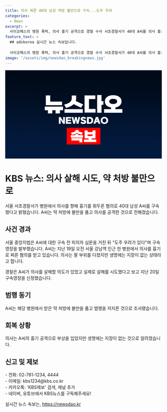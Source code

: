 ```yaml
---
title: 의사 찌른 40대 남성 처방 불만으로 구속...도주 우려
categories:
  - News
excerpt: >
  사이코패스의 병원 폭력, 의사 흉기 공격으로 경찰 수사 서초경찰서가 40대 A씨를 의사 흉기 찔러 살해시도 혐의로 구속 조치했다. A씨는 병원에서 약 처방에 불만을 품고 의사를 향해 흉기를 휘두른 혐의를 받고 있다. 경찰은 A씨에 대한 살인 의도를 의심하고 구속영장을 신청한 상황이다. 해당 병원 의사는 부상을 입었지만 생명은 위협받지 않는다고 전해졌다.
feature_text: >
  ## adskorea 실시간 뉴스 속보입니다.

  사이코패스의 병원 폭력, 의사 흉기 공격으로 경찰 수사 서초경찰서가 40대 A씨를 의사 흉기 찔러 살해시도 혐의로 구속 조치했다. A씨는 병원에서 약 처방에 불만을 품고 의사를 향해 흉기를 휘두른 혐의를 받고 있다. 경찰은 A씨에 대한 살인 의도를 의심하고 구속영장을 신청한 상황이다. 해당 병원 의사는 부상을 입었지만 생명은 위협받지 않는다고 전해졌다.
image: '/assets/img/newsdao_breakingnews.jpg'
---
```


<p><img src="/assets/img/newsdao_breakingnews.jpg" alt="adskorea 속보" /></p>

<h1>KBS 뉴스: 의사 살해 시도, 약 처방 불만으로</h1>

<p data-ke-size="size16">서울 서초경찰서가 병원에서 의사를 향해 흉기를 휘두른 혐의로 40대 남성 A씨를 구속했다고 밝혔습니다. A씨는 약 처방에 불만을 품고 의사를 공격한 것으로 전해졌습니다.</p>

<h2 data-ke-size="size26">사건 경과</h2>

<p data-ke-size="size16">서울 중앙지법은 A씨에 대한 구속 전 피의자 심문을 거친 뒤 "도주 우려가 있다"며 구속영장을 발부했습니다. A씨는 지난 19일 오전 서울 강남역 인근 한 병원에서 의사를 흉기로 찌른 혐의를 받고 있습니다. 의사는 팔 부위를 다쳤지만 생명에는 지장이 없는 상태라고 합니다.</p>

<p data-ke-size="size16">경찰은 A씨가 의사를 살해할 의도가 있었고 실제로 살해를 시도했다고 보고 지난 20일 구속영장을 신청했습니다.</p>

<h2 data-ke-size="size26">범행 동기</h2>

<p data-ke-size="size16">A씨는 해당 병원에서 받은 약 처방에 불만을 품고 범행을 저지른 것으로 조사됐습니다.</p>

<h2 data-ke-size="size26">회복 상황</h2>

<p data-ke-size="size16">의사는 A씨의 흉기 공격으로 부상을 입었지만 생명에는 지장이 없는 것으로 알려졌습니다.</p>

<h2 data-ke-size="size26">신고 및 제보</h2>

<p data-ke-size="size16">- 전화: 02-781-1234, 4444<br>- 이메일: kbs1234@kbs.co.kr<br>- 카카오톡: 'KBS제보' 검색, 채널 추가<br>- 네이버, 유튜브에서 KBS뉴스를 구독해주세요!</p>
실시간 뉴스 속보는, <a href="https://newsdao.kr" rel="dofollow">https://newsdao.kr</a>


